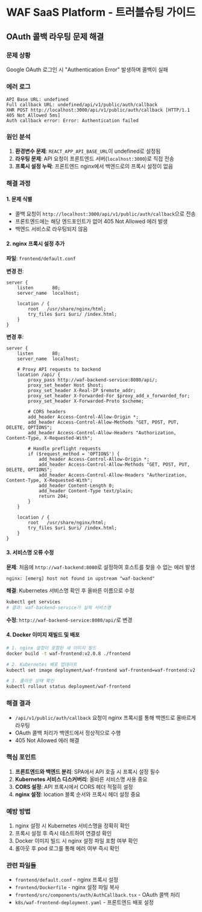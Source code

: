 # WAF SaaS Platform - 트러블슈팅 가이드

## OAuth 콜백 라우팅 문제 해결

### 문제 상황
Google OAuth 로그인 시 "Authentication Error" 발생하며 콜백이 실패

### 에러 로그
```
API Base URL: undefined
Full callback URL: undefined/api/v1/public/auth/callback
XHR POST http://localhost:3000/api/v1/public/auth/callback [HTTP/1.1 405 Not Allowed 5ms]
Auth callback error: Error: Authentication failed
```

### 원인 분석
1. **환경변수 문제**: `REACT_APP_API_BASE_URL`이 undefined로 설정됨
2. **라우팅 문제**: API 요청이 프론트엔드 서버(`localhost:3000`)로 직접 전송
3. **프록시 설정 누락**: 프론트엔드 nginx에서 백엔드로의 프록시 설정이 없음

### 해결 과정

#### 1. 문제 식별
- 콜백 요청이 `http://localhost:3000/api/v1/public/auth/callback`으로 전송
- 프론트엔드에는 해당 엔드포인트가 없어 405 Not Allowed 에러 발생
- 백엔드 서비스로 라우팅되지 않음

#### 2. nginx 프록시 설정 추가
**파일**: `frontend/default.conf`

**변경 전**:
```nginx
server {
    listen       80;
    server_name  localhost;

    location / {
        root   /usr/share/nginx/html;
        try_files $uri $uri/ /index.html;
    }
}
```

**변경 후**:
```nginx
server {
    listen       80;
    server_name  localhost;

    # Proxy API requests to backend
    location /api/ {
        proxy_pass http://waf-backend-service:8080/api/;
        proxy_set_header Host $host;
        proxy_set_header X-Real-IP $remote_addr;
        proxy_set_header X-Forwarded-For $proxy_add_x_forwarded_for;
        proxy_set_header X-Forwarded-Proto $scheme;
        
        # CORS headers
        add_header Access-Control-Allow-Origin *;
        add_header Access-Control-Allow-Methods "GET, POST, PUT, DELETE, OPTIONS";
        add_header Access-Control-Allow-Headers "Authorization, Content-Type, X-Requested-With";
        
        # Handle preflight requests
        if ($request_method = 'OPTIONS') {
            add_header Access-Control-Allow-Origin *;
            add_header Access-Control-Allow-Methods "GET, POST, PUT, DELETE, OPTIONS";
            add_header Access-Control-Allow-Headers "Authorization, Content-Type, X-Requested-With";
            add_header Content-Length 0;
            add_header Content-Type text/plain;
            return 204;
        }
    }

    location / {
        root   /usr/share/nginx/html;
        try_files $uri $uri/ /index.html;
    }
}
```

#### 3. 서비스명 오류 수정
**문제**: 처음에 `http://waf-backend:8080`로 설정하여 호스트를 찾을 수 없는 에러 발생
```
nginx: [emerg] host not found in upstream "waf-backend"
```

**해결**: Kubernetes 서비스명 확인 후 올바른 이름으로 수정
```bash
kubectl get services
# 결과: waf-backend-service가 실제 서비스명
```

**수정**: `http://waf-backend-service:8080/api/`로 변경

#### 4. Docker 이미지 재빌드 및 배포
```bash
# 1. nginx 설정이 포함된 새 이미지 빌드
docker build -t waf-frontend:v2.0.8 ./frontend

# 2. Kubernetes 배포 업데이트
kubectl set image deployment/waf-frontend waf-frontend=waf-frontend:v2.0.8

# 3. 롤아웃 상태 확인
kubectl rollout status deployment/waf-frontend
```

### 해결 결과
- `/api/v1/public/auth/callback` 요청이 nginx 프록시를 통해 백엔드로 올바르게 라우팅
- OAuth 콜백 처리가 백엔드에서 정상적으로 수행
- 405 Not Allowed 에러 해결

### 핵심 포인트
1. **프론트엔드와 백엔드 분리**: SPA에서 API 호출 시 프록시 설정 필수
2. **Kubernetes 서비스 디스커버리**: 올바른 서비스명 사용 중요
3. **CORS 설정**: API 프록시에서 CORS 헤더 적절히 설정
4. **nginx 설정**: location 블록 순서와 프록시 헤더 설정 중요

### 예방 방법
1. nginx 설정 시 Kubernetes 서비스명을 정확히 확인
2. 프록시 설정 후 즉시 테스트하여 연결성 확인
3. Docker 이미지 빌드 시 nginx 설정 파일 포함 여부 확인
4. 롤아웃 후 pod 로그를 통해 에러 여부 즉시 확인

### 관련 파일들
- `frontend/default.conf` - nginx 프록시 설정
- `frontend/Dockerfile` - nginx 설정 파일 복사
- `frontend/src/components/auth/AuthCallback.tsx` - OAuth 콜백 처리
- `k8s/waf-frontend-deployment.yaml` - 프론트엔드 배포 설정